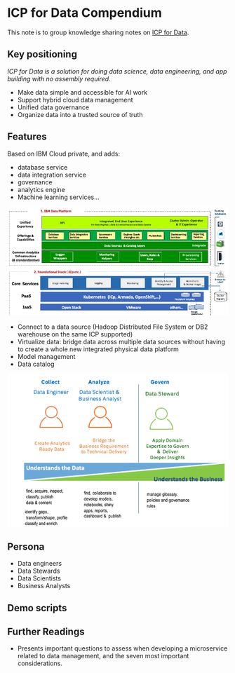 # ICP for Data Compendium
This note is to group knowledge sharing notes on [ICP for Data](https://www.ibm.com/analytics/cloud-private-for-data/).

## Key positioning
*ICP for Data is a solution for doing data science, data engineering, and app building with no assembly required.*
* Make data simple and accessible for AI work
* Support hybrid cloud data management
* Unified data governance
* Organize data into a trusted source of truth

## Features
Based on IBM Cloud private, and adds:
* database service
* data integration service
* governance
* analytics engine
* Machine learning services...

![](icp-for-data-arch.png)

* Connect to a data source (Hadoop Distributed File System or DB2 warehouse on the same ICP supported)
* Virtualize data:  bridge data across multiple data sources without having to create a whole new integrated physical data platform
* Model management
* Data catalog

![](icp-data-persona.png)


## Persona
* Data engineers
* Data Stewards
* Data Scientists
* Business Analysts

## Demo scripts



## Further Readings
* [](https://cloudcontent.mybluemix.net/cloud/garage/content/code/data-management-for-microservices/) Presents important questions to assess when developing a microservice related to data management, and the seven most important considerations.
